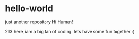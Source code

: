 # hello-world
just another repository
Hi Human!

2ll3 here, iam a big fan of coding. lets have some fun together :)
